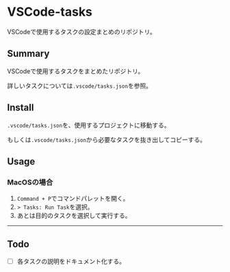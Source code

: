 # VSCode-tasks

VSCodeで使用するタスクの設定まとめのリポジトリ。

## Summary

VSCodeで使用するタスクをまとめたリポジトリ。

詳しいタスクについては`.vscode/tasks.json`を参照。

## Install

`.vscode/tasks.json`を、使用するプロジェクトに移動する。

もしくは`.vscode/tasks.json`から必要なタスクを抜き出してコピーする。

## Usage

### MacOSの場合

1. `Command + P`でコマンドパレットを開く。
2. `> Tasks: Run Task`を選択。
3. あとは目的のタスクを選択して実行する。

---

## Todo

- [ ] 各タスクの説明をドキュメント化する。

